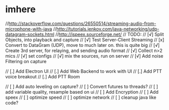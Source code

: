 # imhere


//http://stackoverflow.com/questions/26550514/streaming-audio-from-microphone-with-java
//http://tutorials.jenkov.com/java-networking/udp-datagram-sockets.html
//http://jspeex.sourceforge.net/
// TODO:
// [√] Split Objects, into playback and capture
// [√] Test Server-Client Streaming
// [x] Convert to DataGram (UDP), move to much later on.  this is quite big
// [√] Create 3rd server, for relaying, and sending audio format
// [√] Collect n>2 mics
// [√] set configs
// [√] mix the sources, run on server
// [√] Add noise Filtering on capture

// [.] Add Electron UI
// [.] Add Web Backend to work with UI
// [.] Add PTT voice breakout
// [.] Add PTT Room

// [ ] Add auto leveling on capture?
// [ ] Convert futures to threads?
// [ ] add variable quality, resample based on ui
// [ ] Add Encryption
// [ ] Add speex
// [ ] optimize speed
// [ ] optimize network
// [ ] cleanup java like code?
